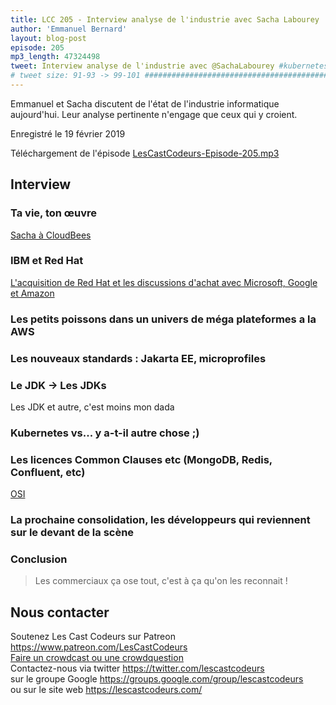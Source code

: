 ```yaml
---
title: LCC 205 - Interview analyse de l'industrie avec Sacha Labourey
author: 'Emmanuel Bernard'
layout: blog-post
episode: 205
mp3_length: 47324498
tweet: Interview analyse de l'industrie avec @SachaLabourey #kubernetes #IbmRedhat #OpenSource #FauxpenSource #NonanteDigital
# tweet size: 91-93 -> 99-101 #######################################################################
---
```

Emmanuel et Sacha discutent de l'état de l'industrie informatique aujourd'hui. Leur analyse pertinente n'engage que ceux qui y croient.

Enregistré le 19 février 2019

Téléchargement de l'épisode [LesCastCodeurs-Episode-205.mp3](https://traffic.libsyn.com/lescastcodeurs/LesCastCodeurs-Episode-205.mp3)

## Interview

### Ta vie, ton œuvre

[Sacha à CloudBees](https://www.cloudbees.com/team/sacha-labourey)  

### IBM et Red Hat

[L'acquisition de Red Hat et les discussions d'achat avec Microsoft, Google et Amazon](https://www.businessinsider.fr/us/red-hat-deal-talks-with-amazon-microsoft-google-before-34-billion-ibm-acquisition-2018-12)  

### Les petits poissons dans un univers de méga plateformes a la AWS

### Les nouveaux standards : Jakarta EE, microprofiles

### Le JDK -> Les JDKs

Les JDK et autre, c'est moins mon dada

### Kubernetes vs... y a-t-il autre chose ;)

### Les licences Common Clauses etc (MongoDB, Redis, Confluent, etc)

[OSI](https://opensource.org)  

### La prochaine consolidation, les développeurs qui reviennent sur le devant de la scène

### Conclusion

> Les commerciaux ça ose tout, c'est à ça qu'on les reconnait !

## Nous contacter

Soutenez Les Cast Codeurs sur Patreon <https://www.patreon.com/LesCastCodeurs>  
[Faire un crowdcast ou une crowdquestion](https://lescastcodeurs.com/crowdcasting/)  
Contactez-nous via twitter <https://twitter.com/lescastcodeurs>  
sur le groupe Google <https://groups.google.com/group/lescastcodeurs>  
ou sur le site web <https://lescastcodeurs.com/>
<!-- vim: set spelllang=fr : -->
